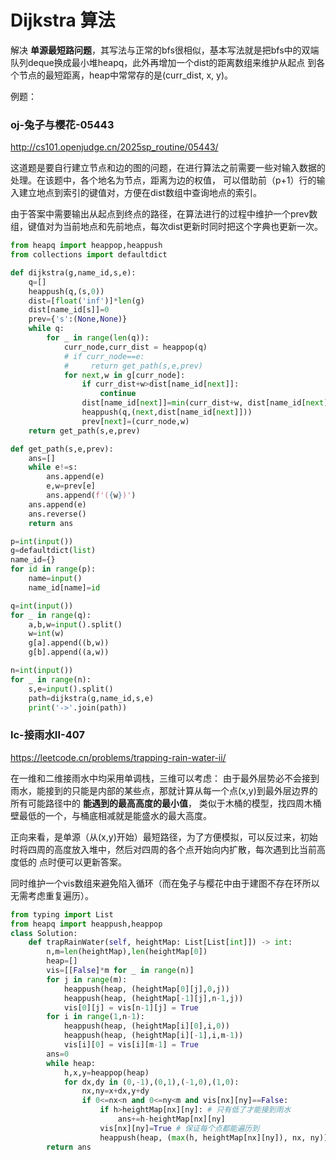 # Dijkstra 算法

解决 **单源最短路问题**，其写法与正常的bfs很相似，基本写法就是把bfs中的双端队列deque换成最小堆heapq，此外再增加一个dist的距离数组来维护从起点
到各个节点的最短距离，heap中常常存的是(curr_dist, x, y)。

例题：

### oj-兔子与樱花-05443

http://cs101.openjudge.cn/2025sp_routine/05443/

这道题是要自行建立节点和边的图的问题，在进行算法之前需要一些对输入数据的处理。在该题中，各个地名为节点，距离为边的权值，
可以借助前（p+1）行的输入建立地点到索引的键值对，方便在dist数组中查询地点的索引。

由于答案中需要输出从起点到终点的路径，在算法进行的过程中维护一个prev数组，键值对为当前地点和先前地点，每次dist更新时同时把这个字典也更新一次。

```python
from heapq import heappop,heappush
from collections import defaultdict

def dijkstra(g,name_id,s,e):
    q=[]
    heappush(q,(s,0))
    dist=[float('inf')]*len(g)
    dist[name_id[s]]=0
    prev={'s':(None,None)}
    while q:
        for _ in range(len(q)):
            curr_node,curr_dist = heappop(q)
            # if curr_node==e:
            #     return get_path(s,e,prev)
            for next,w in g[curr_node]:
                if curr_dist+w>dist[name_id[next]]:
                    continue
                dist[name_id[next]]=min(curr_dist+w, dist[name_id[next]])
                heappush(q,(next,dist[name_id[next]]))
                prev[next]=(curr_node,w)
    return get_path(s,e,prev)

def get_path(s,e,prev):
    ans=[]
    while e!=s:
        ans.append(e)
        e,w=prev[e]
        ans.append(f'({w})')
    ans.append(e)
    ans.reverse()
    return ans

p=int(input())
g=defaultdict(list)
name_id={}
for id in range(p):
    name=input()
    name_id[name]=id

q=int(input())
for _ in range(q):
    a,b,w=input().split()
    w=int(w)
    g[a].append((b,w))
    g[b].append((a,w))

n=int(input())
for _ in range(n):
    s,e=input().split()
    path=dijkstra(g,name_id,s,e)
    print('->'.join(path))
```

### lc-接雨水II-407

https://leetcode.cn/problems/trapping-rain-water-ii/

在一维和二维接雨水中均采用单调栈，三维可以考虑：
由于最外层势必不会接到雨水，能接到的只能是内部的某些点，那就计算从每一个点(x,y)到最外层边界的所有可能路径中的 **能遇到的最高高度的最小值**，
类似于木桶的模型，找四周木桶壁最低的一个，与桶底相减就是能盛水的最大高度。

正向来看，是单源（从(x,y)开始）最短路径，为了方便模拟，可以反过来，初始时将四周的高度放入堆中，然后对四周的各个点开始向内扩散，每次遇到比当前高度低的
点时便可以更新答案。

同时维护一个vis数组来避免陷入循环（而在兔子与樱花中由于建图不存在环所以无需考虑重复遍历）。

```python
from typing import List
from heapq import heappush,heappop
class Solution:
    def trapRainWater(self, heightMap: List[List[int]]) -> int:
        n,m=len(heightMap),len(heightMap[0])
        heap=[]
        vis=[[False]*m for _ in range(n)]
        for j in range(m):
            heappush(heap, (heightMap[0][j],0,j))
            heappush(heap, (heightMap[-1][j],n-1,j))
            vis[0][j] = vis[n-1][j] = True
        for i in range(1,n-1):
            heappush(heap, (heightMap[i][0],i,0))
            heappush(heap, (heightMap[i][-1],i,m-1))
            vis[i][0] = vis[i][m-1] = True
        ans=0
        while heap:
            h,x,y=heappop(heap)
            for dx,dy in (0,-1),(0,1),(-1,0),(1,0):
                nx,ny=x+dx,y+dy
                if 0<=nx<n and 0<=ny<m and vis[nx][ny]==False:
                    if h>heightMap[nx][ny]: # 只有低了才能接到雨水
                        ans+=h-heightMap[nx][ny]
                    vis[nx][ny]=True # 保证每个点都能遍历到
                    heappush(heap, (max(h, heightMap[nx][ny]), nx, ny))
        return ans
```